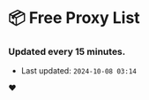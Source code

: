 # :package: Free Proxy List
### Updated every 15 minutes.

- Last updated: `2024-10-08 03:14`

:heart:
